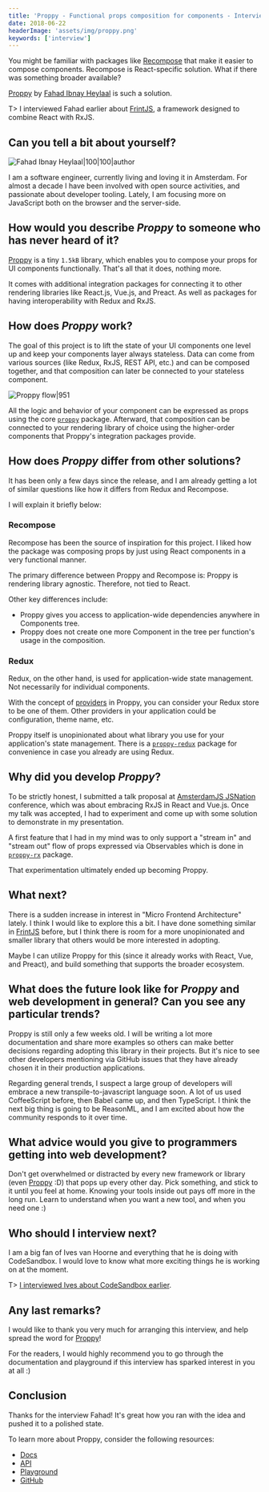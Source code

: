 ```yaml
---
title: 'Proppy - Functional props composition for components - Interview with Fahad Ibnay Heylaal'
date: 2018-06-22
headerImage: 'assets/img/proppy.png'
keywords: ['interview']
---
```


You might be familiar with packages like [Recompose](https://www.npmjs.com/package/recompose) that make it easier to compose components. Recompose is React-specific solution. What if there was something broader available?

[Proppy](https://proppyjs.com/) by [Fahad Ibnay Heylaal](https://twitter.com/fahad19) is such a solution.

T> I interviewed Fahad earlier about [FrintJS](/blog/frint-interview), a framework designed to combine React with RxJS.

## Can you tell a bit about yourself?

![Fahad Ibnay Heylaal|100|100|author](https://www.gravatar.com/avatar/19a3655e6ba9e5a496ee690ba03f2180?s=200)

I am a software engineer, currently living and loving it in Amsterdam. For almost a decade I have been involved with open source activities, and passionate about developer tooling. Lately, I am focusing more on JavaScript both on the browser and the server-side.

## How would you describe _Proppy_ to someone who has never heard of it?

[Proppy](https://proppyjs.com) is a tiny `1.5kB` library, which enables you to compose your props for UI components functionally. That's all that it does, nothing more.

It comes with additional integration packages for connecting it to other rendering libraries like React.js, Vue.js, and Preact. As well as packages for having interoperability with Redux and RxJS.

## How does _Proppy_ work?

The goal of this project is to lift the state of your UI components one level up and keep your components layer always stateless. Data can come from various sources (like Redux, RxJS, REST API, etc.) and can be composed together, and that composition can later be connected to your stateless component.

![Proppy flow|951](assets/img/proppy-flow.gif)

All the logic and behavior of your component can be expressed as props using the core [`proppy`](https://proppyjs.com/docs/packages/proppy/) package. Afterward, that composition can be connected to your rendering library of choice using the higher-order components that Proppy's integration packages provide.

## How does _Proppy_ differ from other solutions?

It has been only a few days since the release, and I am already getting a lot of similar questions like how it differs from Redux and Recompose.

I will explain it briefly below:

### Recompose

Recompose has been the source of inspiration for this project. I liked how the package was composing props by just using React components in a very functional manner.

The primary difference between Proppy and Recompose is: Proppy is rendering library agnostic. Therefore, not tied to React.

Other key differences include:

* Proppy gives you access to application-wide dependencies anywhere in Components tree.
* Proppy does not create one more Component in the tree per function's usage in the composition.

### Redux

Redux, on the other hand, is used for application-wide state management. Not necessarily for individual components.

With the concept of [providers](https://proppyjs.com/docs/providers/) in Proppy, you can consider your Redux store to be one of them. Other providers in your application could be configuration, theme name, etc.

Proppy itself is unopinionated about what library you use for your application's state management. There is a [`proppy-redux`](https://proppyjs.com/docs/packages/proppy-redux/) package for convenience in case you already are using Redux.

## Why did you develop _Proppy_?

To be strictly honest, I submitted a talk proposal at [AmsterdamJS JSNation](https://amsterdamjs.com/) conference, which was about embracing RxJS in React and Vue.js. Once my talk was accepted, I had to experiment and come up with some solution to demonstrate in my presentation.

A first feature that I had in my mind was to only support a "stream in" and "stream out" flow of props expressed via Observables which is done in [`proppy-rx`](https://proppyjs.com/docs/packages/proppy-rx/) package.

That experimentation ultimately ended up becoming Proppy.

## What next?

There is a sudden increase in interest in "Micro Frontend Architecture" lately. I think I would like to explore this a bit. I have done something similar in [FrintJS](https://frint.js.org) before, but I think there is room for a more unopinionated and smaller library that others would be more interested in adopting.

Maybe I can utilize Proppy for this (since it already works with React, Vue, and Preact), and build something that supports the broader ecosystem.

## What does the future look like for _Proppy_ and web development in general? Can you see any particular trends?

Proppy is still only a few weeks old. I will be writing a lot more documentation and share more examples so others can make better decisions regarding adopting this library in their projects. But it's nice to see other developers mentioning via GitHub issues that they have already chosen it in their production applications.

Regarding general trends, I suspect a large group of developers will embrace a new transpile-to-javascript language soon. A lot of us used CoffeeScript before, then Babel came up, and then TypeScript. I think the next big thing is going to be ReasonML, and I am excited about how the community responds to it over time.

## What advice would you give to programmers getting into web development?

Don't get overwhelmed or distracted by every new framework or library (even [Proppy](https://proppyjs.com) :D) that pops up every other day. Pick something, and stick to it until you feel at home. Knowing your tools inside out pays off more in the long run. Learn to understand when you want a new tool, and when you need one :)

## Who should I interview next?

I am a big fan of Ives van Hoorne and everything that he is doing with CodeSandbox. I would love to know what more exciting things he is working on at the moment.

T> [I interviewed Ives about CodeSandbox earlier](/blog/codesandbox-interview).

## Any last remarks?

I would like to thank you very much for arranging this interview, and help spread the word for [Proppy](https://proppyjs.com)!

For the readers, I would highly recommend you to go through the documentation and playground if this interview has sparked interest in you at all :)

## Conclusion

Thanks for the interview Fahad! It's great how you ran with the idea and pushed it to a polished state.

To learn more about Proppy, consider the following resources:

* [Docs](https://proppyjs.com/docs/introduction/)
* [API](https://proppyjs.com/docs/api/)
* [Playground](https://proppyjs.com/docs/playground/)
* [GitHub](https://github.com/fahad19/proppy)
